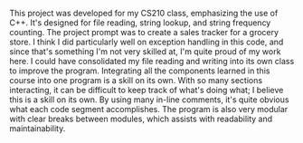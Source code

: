 This project was developed for my CS210 class, emphasizing the use of C++.
It's designed for file reading, string lookup, and string frequency counting.
The project prompt was to create a sales tracker for a grocery store. 
I think I did particularly well on exception handling in this code, and since that's something I'm not very skilled at, I'm quite proud of my work here. 
I could have consolidated my file reading and writing into its own class to improve the program. 
Integrating all the components learned in this course into one program is a skill on its own. 
With so many sections interacting, it can be difficult to keep track of what's doing what; I believe this is a skill on its own. By using many in-line comments, it's quite obvious what each code segment accomplishes.
The program is also very modular with clear breaks between modules, which assists with readability and maintainability.
